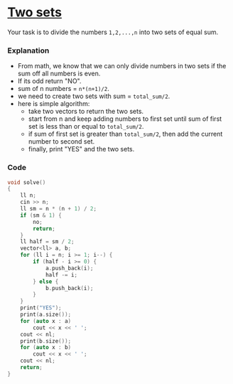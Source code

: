 # [Two sets](https://cses.fi/problemset/task/1092/)

Your task is to divide the numbers `1,2,...,n` into two sets of equal sum.

### Explanation

-   From math, we know that we can only divide numbers in two sets if the sum off all numbers is even.
-   If its odd return "NO".
-   sum of n numbers = `n*(n+1)/2`.
-   we need to create two sets with sum = `total_sum/2`.
-   here is simple algorithm:
    -   take two vectors to return the two sets.
    -   start from n and keep adding numbers to first set until sum of first set is less than or equal to `total_sum/2`.
    -   if sum of first set is greater than `total_sum/2`, then add the current number to second set.
    -   finally, print "YES" and the two sets.

### Code

```cpp
void solve()
{
    ll n;
    cin >> n;
    ll sm = n * (n + 1) / 2;
    if (sm & 1) {
        no;
        return;
    }
    ll half = sm / 2;
    vector<ll> a, b;
    for (ll i = n; i >= 1; i--) {
        if (half - i >= 0) {
            a.push_back(i);
            half -= i;
        } else {
            b.push_back(i);
        }
    }
    print("YES");
    print(a.size());
    for (auto x : a)
        cout << x << ' ';
    cout << nl;
    print(b.size());
    for (auto x : b)
        cout << x << ' ';
    cout << nl;
    return;
}

```
